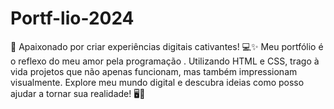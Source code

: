 # Portf-lio-2024
🌟 Apaixonado por criar experiências digitais cativantes! 💻✨ Meu portfólio é o reflexo do meu amor pela programação . Utilizando HTML e CSS, trago à vida projetos que não apenas funcionam, mas também impressionam visualmente. Explore meu mundo digital e descubra ideias como posso ajudar a tornar sua realidade!  🖥️🎨

